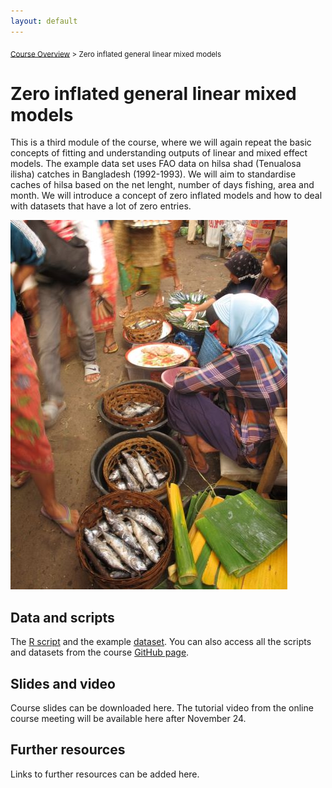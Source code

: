 ```yaml
---
layout: default
---
```


<sub>[Course Overview](index.md) \> Zero inflated general linear mixed models</sub>

# Zero inflated general linear mixed models

This is a third module of the course, where we will again repeat the basic concepts of fitting and understanding outputs of linear and mixed effect models. The example data set uses FAO data on hilsa shad (Tenualosa ilisha) catches in Bangladesh (1992-1993). We will aim to standardise caches of hilsa based on the net lenght, number of days fishing, area and month. We will introduce a concept of zero inflated models and how to deal with datasets that have a lot of zero entries.

![](./images/hilsha_S.jpg)

## Data and scripts

The [R script](Hilsha1.R) and the example [dataset](hilsha.csv). You can also access all the scripts and datasets from the course [GitHub page](https://github.com/fishsizeproject/CPUEcourse).

## Slides and video

Course slides can be downloaded here. 
The tutorial video from the online course meeting will be available here after November 24.

## Further resources

Links to further resources can be added here.

<br/>
